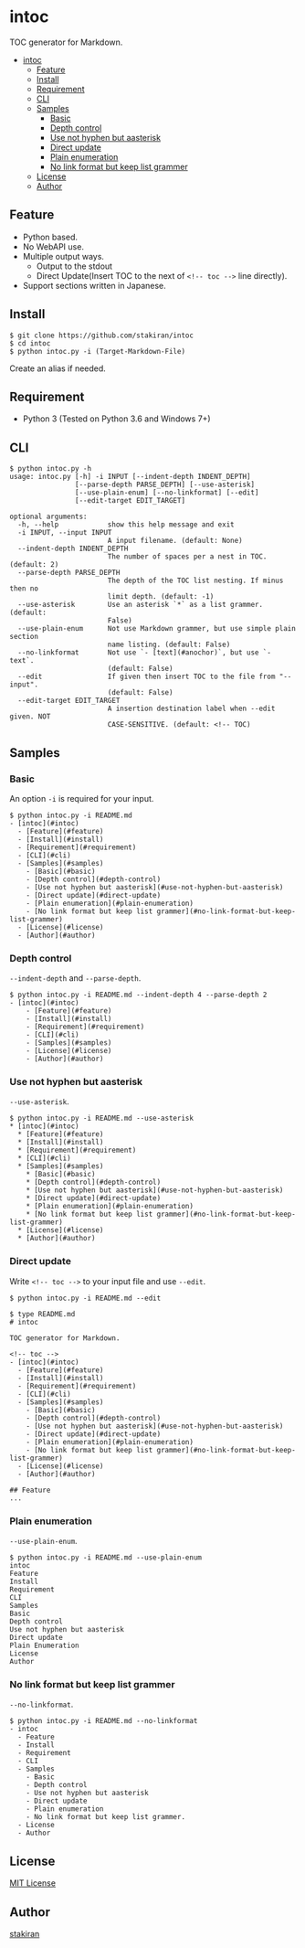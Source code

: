 # intoc

TOC generator for Markdown.

<!-- toc -->
- [intoc](#intoc)
  - [Feature](#feature)
  - [Install](#install)
  - [Requirement](#requirement)
  - [CLI](#cli)
  - [Samples](#samples)
    - [Basic](#basic)
    - [Depth control](#depth-control)
    - [Use not hyphen but aasterisk](#use-not-hyphen-but-aasterisk)
    - [Direct update](#direct-update)
    - [Plain enumeration](#plain-enumeration)
    - [No link format but keep list grammer](#no-link-format-but-keep-list-grammer)
  - [License](#license)
  - [Author](#author)

## Feature

- Python based.
- No WebAPI use.
- Multiple output ways.
  - Output to the stdout
  - Direct Update(Insert TOC to the next of `<!-- toc -->` line directly).
- Support sections written in Japanese.

## Install

```
$ git clone https://github.com/stakiran/intoc
$ cd intoc
$ python intoc.py -i (Target-Markdown-File)
```

Create an alias if needed.

## Requirement

- Python 3 (Tested on Python 3.6 and Windows 7+)

## CLI

```
$ python intoc.py -h
usage: intoc.py [-h] -i INPUT [--indent-depth INDENT_DEPTH]
                [--parse-depth PARSE_DEPTH] [--use-asterisk]
                [--use-plain-enum] [--no-linkformat] [--edit]
                [--edit-target EDIT_TARGET]

optional arguments:
  -h, --help            show this help message and exit
  -i INPUT, --input INPUT
                        A input filename. (default: None)
  --indent-depth INDENT_DEPTH
                        The number of spaces per a nest in TOC. (default: 2)
  --parse-depth PARSE_DEPTH
                        The depth of the TOC list nesting. If minus then no
                        limit depth. (default: -1)
  --use-asterisk        Use an asterisk `*` as a list grammer. (default:
                        False)
  --use-plain-enum      Not use Markdown grammer, but use simple plain section
                        name listing. (default: False)
  --no-linkformat       Not use `- [text](#anochor)`, but use `- text`.
                        (default: False)
  --edit                If given then insert TOC to the file from "--input".
                        (default: False)
  --edit-target EDIT_TARGET
                        A insertion destination label when --edit given. NOT
                        CASE-SENSITIVE. (default: <!-- TOC)
```

## Samples

### Basic

An option `-i` is required for your input.

```
$ python intoc.py -i README.md
- [intoc](#intoc)
  - [Feature](#feature)
  - [Install](#install)
  - [Requirement](#requirement)
  - [CLI](#cli)
  - [Samples](#samples)
    - [Basic](#basic)
    - [Depth control](#depth-control)
    - [Use not hyphen but aasterisk](#use-not-hyphen-but-aasterisk)
    - [Direct update](#direct-update)
    - [Plain enumeration](#plain-enumeration)
    - [No link format but keep list grammer](#no-link-format-but-keep-list-grammer)
  - [License](#license)
  - [Author](#author)
```

### Depth control

`--indent-depth` and `--parse-depth`.

```
$ python intoc.py -i README.md --indent-depth 4 --parse-depth 2
- [intoc](#intoc)
    - [Feature](#feature)
    - [Install](#install)
    - [Requirement](#requirement)
    - [CLI](#cli)
    - [Samples](#samples)
    - [License](#license)
    - [Author](#author)
```

### Use not hyphen but aasterisk

`--use-asterisk`.

```
$ python intoc.py -i README.md --use-asterisk
* [intoc](#intoc)
  * [Feature](#feature)
  * [Install](#install)
  * [Requirement](#requirement)
  * [CLI](#cli)
  * [Samples](#samples)
    * [Basic](#basic)
    * [Depth control](#depth-control)
    * [Use not hyphen but aasterisk](#use-not-hyphen-but-aasterisk)
    * [Direct update](#direct-update)
    * [Plain enumeration](#plain-enumeration)
    * [No link format but keep list grammer](#no-link-format-but-keep-list-grammer)
  * [License](#license)
  * [Author](#author)
```

### Direct update

Write `<!-- toc -->` to your input file and use `--edit`.

```
$ python intoc.py -i README.md --edit

$ type README.md
# intoc

TOC generator for Markdown.

<!-- toc -->
- [intoc](#intoc)
  - [Feature](#feature)
  - [Install](#install)
  - [Requirement](#requirement)
  - [CLI](#cli)
  - [Samples](#samples)
    - [Basic](#basic)
    - [Depth control](#depth-control)
    - [Use not hyphen but aasterisk](#use-not-hyphen-but-aasterisk)
    - [Direct update](#direct-update)
    - [Plain enumeration](#plain-enumeration)
    - [No link format but keep list grammer](#no-link-format-but-keep-list-grammer)
  - [License](#license)
  - [Author](#author)

## Feature
...
```

### Plain enumeration

`--use-plain-enum`.

```
$ python intoc.py -i README.md --use-plain-enum
intoc
Feature
Install
Requirement
CLI
Samples
Basic
Depth control
Use not hyphen but aasterisk
Direct update
Plain Enumeration
License
Author
```

### No link format but keep list grammer

`--no-linkformat`.

```
$ python intoc.py -i README.md --no-linkformat
- intoc
  - Feature
  - Install
  - Requirement
  - CLI
  - Samples
    - Basic
    - Depth control
    - Use not hyphen but aasterisk
    - Direct update
    - Plain enumeration
    - No link format but keep list grammer.
  - License
  - Author
```

## License

[MIT License](LICENSE)

## Author

[stakiran](https://github.com/stakiran)
